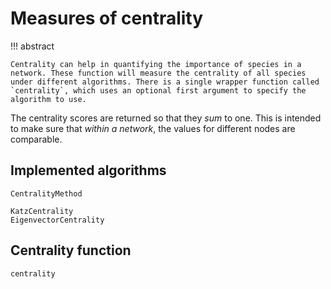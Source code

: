 # Measures of centrality

!!! abstract

    Centrality can help in quantifying the importance of species in a network. These function will measure the centrality of all species under different algorithms. There is a single wrapper function called `centrality`, which uses an optional first argument to specify the algorithm to use.

The centrality scores are returned so that they *sum* to one. This is intended
to make sure that *within a network*, the values for different nodes are
comparable.

## Implemented algorithms

```@docs
CentralityMethod
```

```@docs
KatzCentrality
EigenvectorCentrality
```

## Centrality function

```@docs
centrality
```
